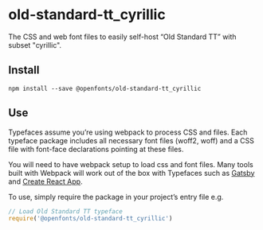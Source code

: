 
# old-standard-tt_cyrillic

The CSS and web font files to easily self-host “Old Standard TT” with subset "cyrillic".

## Install

`npm install --save @openfonts/old-standard-tt_cyrillic`

## Use

Typefaces assume you’re using webpack to process CSS and files. Each typeface
package includes all necessary font files (woff2, woff) and a CSS file with
font-face declarations pointing at these files.

You will need to have webpack setup to load css and font files. Many tools built
with Webpack will work out of the box with Typefaces such as [Gatsby](https://github.com/gatsbyjs/gatsby)
and [Create React App](https://github.com/facebookincubator/create-react-app).

To use, simply require the package in your project’s entry file e.g.

```javascript
// Load Old Standard TT typeface
require('@openfonts/old-standard-tt_cyrillic')
```
